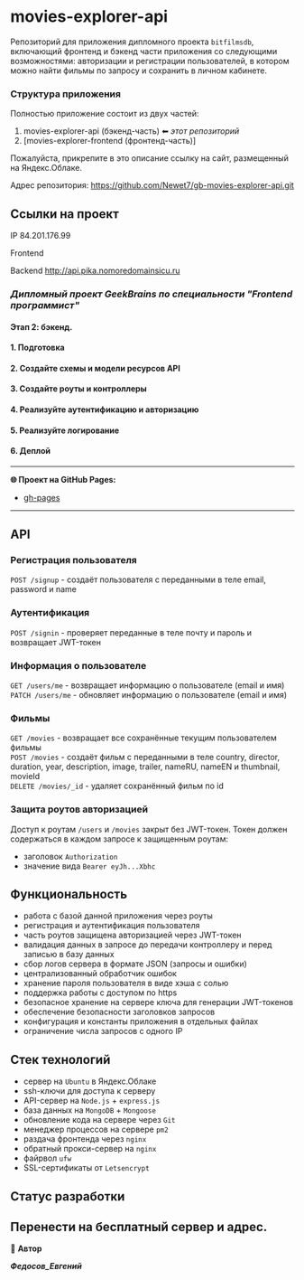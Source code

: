 ﻿# movies-explorer-api

Репозиторий для приложения дипломного проекта `bitfilmsdb`, включающий фронтенд и бэкенд части приложения со следующими возможностями: авторизации и регистрации пользователей, в котором можно найти фильмы по запросу и сохранить в личном кабинете.

### Структура приложения

Полностью приложение состоит из двух частей:

1. movies-explorer-api (бэкенд-часть) ⬅ _этот репозиторий_
2. [movies-explorer-frontend (фронтенд-часть)]

Пожалуйста, прикрепите в это описание ссылку на сайт, размещенный на Яндекс.Облаке.

Адрес репозитория: https://github.com/Newet7/gb-movies-explorer-api.git

## Ссылки на проект

IP 84.201.176.99

Frontend

Backend http://api.pika.nomoredomainsicu.ru

### _**Дипломный проект GeekBrains по специальности "Frontend программист"**_

#### Этап 2: бэкенд.

#### 1. Подготовка

#### 2. Создайте схемы и модели ресурсов API

#### 3. Создайте роуты и контроллеры

#### 4. Реализуйте аутентификацию и авторизацию

#### 5. Реализуйте логирование

#### 6. Деплой

---

**🌐 Проект на GitHub Pages:**

- [gh-pages]()

---
## API

### Регистрация пользователя
`POST /signup` - создаёт пользователя с переданными в теле email, password и name

### Аутентификация
`POST /signin` - проверяет переданные в теле почту и пароль и возвращает JWT-токен

### Информация о пользователе
`GET /users/me` - возвращает информацию о пользователе (email и имя)  
`PATCH /users/me` - обновляет информацию о пользователе (email и имя)

### Фильмы
`GET /movies` - возвращает все сохранённые текущим  пользователем фильмы  
`POST /movies` - создаёт фильм с переданными в теле country, director, duration, year, description, image, trailer, nameRU, nameEN и thumbnail, movieId  
`DELETE /movies/_id` - удаляет сохранённый фильм по id  

### Защита роутов авторизацией
Доступ к роутам `/users` и `/movies` закрыт без JWT-токен. Токен должен содержаться в каждом запросе к защищенным роутам:
- заголовок `Authorization`
- значение вида `Bearer eyJh...Xbhc`

## Функциональность
- работа с базой данной приложения через роуты
- регистрация и аутентификация пользователя
- часть роутов защищена авторизацией через JWT-токен
- валидация данных в запросе до передачи контроллеру и перед записью в базу данных
- сбор логов сервера в формате JSON (запросы и ошибки)
- централизованный обработчик ошибок
- хранение пароля пользователя в виде хэша с солью
- поддержка работы с доступом по https
- безопасное хранение на сервере ключа для генерации JWT-токенов
- обеспечение безопасности заголовков запросов
- конфигурация и константы приложения в отдельных файлах
- ограничение числа запросов с одного IP

## Стек технологий
- сервер на `Ubuntu` в Яндекс.Облаке
- ssh-ключи для доступа к серверу
- API-сервер на `Node.js` + `express.js`
- база данных на `MongoDB` + `Mongoose`
- обновление кода на сервере через `Git`
- менеджер процессов на сервере `pm2`
- раздача фронтенда через `nginx`
- обратный прокси-сервер на `nginx`
- файрвол `ufw`
- SSL-сертификаты от `Letsencrypt`

## Статус разработки
Перенести на бесплатный сервер и адрес.
---

👤 **Автор**

**_Федосов_Евгений_**

